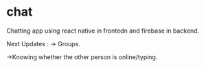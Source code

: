# chat

Chatting app using react native in frontedn and firebase in backend.

Next Updates :
  -> Groups. 
  
  ->Knowing whether the other person is online/typing.
